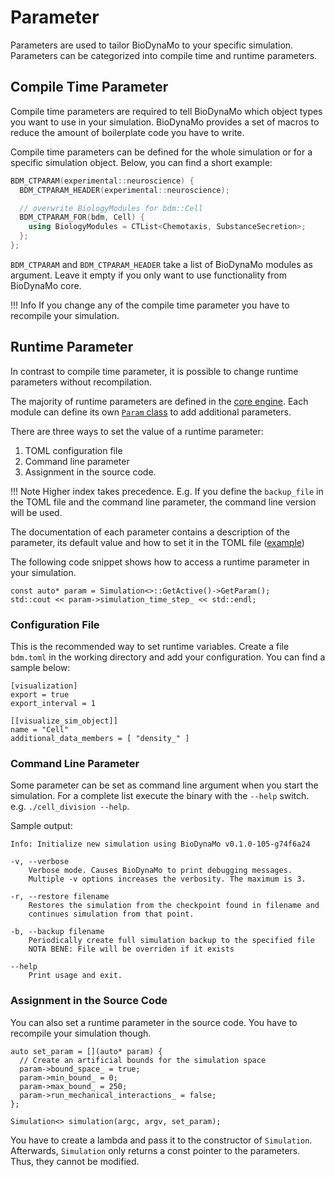 # Parameter

Parameters are used to tailor BioDynaMo to your specific simulation.
Parameters can be categorized into compile time and runtime parameters.

## Compile Time Parameter

Compile time parameters are required to tell BioDynaMo which object types you
want to use in your simulation. BioDynaMo provides a set of macros to reduce the
amount of boilerplate code you have to write.

Compile time parameters can be defined for the whole simulation or for a specific
simulation object. Below, you can find a short example:

``` c++
BDM_CTPARAM(experimental::neuroscience) {
  BDM_CTPARAM_HEADER(experimental::neuroscience);

  // overwrite BiologyModules for bdm::Cell
  BDM_CTPARAM_FOR(bdm, Cell) {
    using BiologyModules = CTList<Chemotaxis, SubstanceSecretion>;
  };
};
```

`BDM_CTPARAM` and `BDM_CTPARAM_HEADER` take a list of BioDynaMo modules as
argument. Leave it empty if you only want to use functionality from
BioDynaMo core.

!!! Info
    If you change any of the compile time parameter you have to recompile your
    simulation.


## Runtime Parameter

In contrast to compile time parameter, it is possible to change runtime
parameters without recompilation.

The majority of runtime parameters are defined in the [core engine](https://biodynamo.github.io/api/structbdm_1_1Param.html).
Each module can define its own [`Param` class](https://biodynamo.github.io/api/structbdm_1_1experimental_1_1neuroscience_1_1Param.html) to add additional parameters.

There are three ways to set the value of a runtime parameter:

1.  TOML configuration file
2.  Command line parameter
3.  Assignment in the source code.

!!! Note
    Higher index takes precedence.  E.g. If you define the `backup_file` in the TOML file and the
    command line parameter, the command line version will be used.

The documentation of each parameter contains a description of the
parameter, its default value and how to set it in the TOML file ([example](https://biodynamo.github.io/api/structbdm_1_1Param.html#a3cc70d57ed2965f5551e03b36a4a7219))

The following code snippet shows how to access a runtime parameter in your
simulation.

```
const auto* param = Simulation<>::GetActive()->GetParam();
std::cout << param->simulation_time_step_ << std::endl;
```


### Configuration File

This is the recommended way to set runtime variables. Create a file `bdm.toml`
in the working directory and add your configuration. You can find a sample below:

```
[visualization]
export = true
export_interval = 1

[[visualize_sim_object]]
name = "Cell"
additional_data_members = [ "density_" ]
```

### Command Line Parameter

Some parameter can be set as command line argument when you start the simulation.
For a complete list execute the binary with the `--help` switch. e.g. `./cell_division --help`.

Sample output:
```
Info: Initialize new simulation using BioDynaMo v0.1.0-105-g74f6a24

-v, --verbose
    Verbose mode. Causes BioDynaMo to print debugging messages.
    Multiple -v options increases the verbosity. The maximum is 3.

-r, --restore filename
    Restores the simulation from the checkpoint found in filename and
    continues simulation from that point.

-b, --backup filename
    Periodically create full simulation backup to the specified file
    NOTA BENE: File will be overriden if it exists

--help
    Print usage and exit.

```

### Assignment in the Source Code

You can also set a runtime parameter in the source code. You have to recompile
your simulation though.

```
auto set_param = [](auto* param) {
  // Create an artificial bounds for the simulation space
  param->bound_space_ = true;
  param->min_bound_ = 0;
  param->max_bound_ = 250;
  param->run_mechanical_interactions_ = false;
};

Simulation<> simulation(argc, argv, set_param);
```

You have to create a lambda and pass it to the constructor of `Simulation`.
Afterwards, `Simulation` only returns a const pointer to the parameters. Thus,
they cannot be modified.
